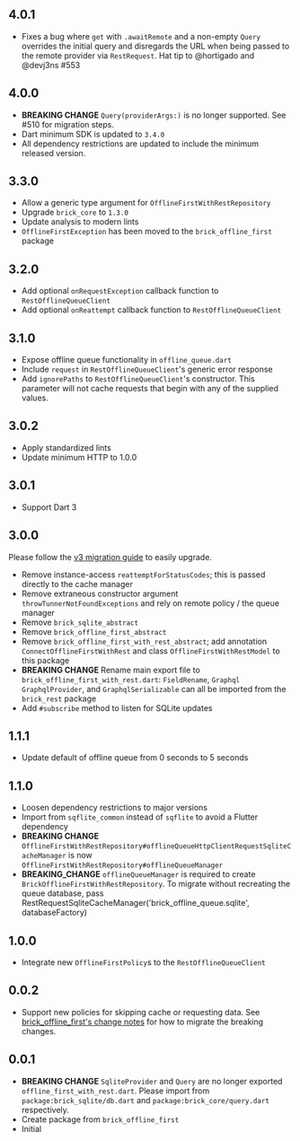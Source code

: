 ## 4.0.1

- Fixes a bug where `get` with `.awaitRemote` and a non-empty `Query` overrides the initial query and disregards the URL when being passed to the remote provider via `RestRequest`. Hat tip to @hortigado and @devj3ns #553

## 4.0.0

- **BREAKING CHANGE** `Query(providerArgs:)` is no longer supported. See #510 for migration steps.
- Dart minimum SDK is updated to `3.4.0`
- All dependency restrictions are updated to include the minimum released version.

## 3.3.0

- Allow a generic type argument for `OfflineFirstWithRestRepository`
- Upgrade `brick_core` to `1.3.0`
- Update analysis to modern lints
- `OfflineFirstException` has been moved to the `brick_offline_first` package

## 3.2.0

- Add optional `onRequestException` callback function to `RestOfflineQueueClient`
- Add optional `onReattempt` callback function to `RestOfflineQueueClient`

## 3.1.0

- Expose offline queue functionality in `offline_queue.dart`
- Include `request` in `RestOfflineQueueClient`'s generic error response
- Add `ignorePaths` to `RestOfflineQueueClient`'s constructor. This parameter will not cache requests that begin with any of the supplied values.

## 3.0.2

- Apply standardized lints
- Update minimum HTTP to 1.0.0

## 3.0.1

- Support Dart 3

## 3.0.0

Please follow the [v3 migration guide](https://github.com/GetDutchie/brick/issues/325) to easily upgrade.

- Remove instance-access `reattemptForStatusCodes`; this is passed directly to the cache manager
- Remove extraneous constructor argument `throwTunnerNotFoundExceptions` and rely on remote policy / the queue manager
- Remove `brick_sqlite_abstract`
- Remove `brick_offline_first_abstract`
- Remove `brick_offline_first_with_rest_abstract`; add annotation `ConnectOfflineFirstWithRest` and class `OfflineFirstWithRestModel` to this package
- **BREAKING CHANGE** Rename main export file to `brick_offline_first_with_rest.dart`: `FieldRename`, `Graphql` `GraphqlProvider`, and `GraphqlSerializable` can all be imported from the `brick_rest` package
- Add `#subscribe` method to listen for SQLite updates

## 1.1.1

- Update default of offline queue from 0 seconds to 5 seconds

## 1.1.0

- Loosen dependency restrictions to major versions
- Import from `sqflite_common` instead of `sqflite` to avoid a Flutter dependency
- **BREAKING CHANGE** `OfflineFirstWithRestRepository#offlineQueueHttpClientRequestSqliteCacheManager` is now `OfflineFirstWithRestRepository#offlineQueueManager`
- **BREAKING_CHANGE** `offlineQueueManager` is required to create `BrickOfflineFirstWithRestRepository`. To migrate without recreating the queue database, pass RestRequestSqliteCacheManager('brick_offline_queue.sqlite', databaseFactory)

## 1.0.0

- Integrate new `OfflineFirstPolicy`s to the `RestOfflineQueueClient`

## 0.0.2

- Support new policies for skipping cache or requesting data. See [brick_offline_first's change notes](https://github.com/GetDutchie/brick/blob/main/packages/brick_offline_first/CHANGELOG.md) for how to migrate the breaking changes.

## 0.0.1

- **BREAKING CHANGE** `SqliteProvider` and `Query` are no longer exported `offline_first_with_rest.dart`. Please import from `package:brick_sqlite/db.dart` and `package:brick_core/query.dart` respectively.
- Create package from `brick_offline_first`
- Initial
